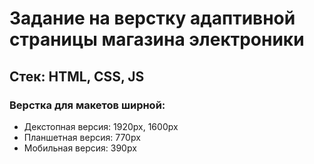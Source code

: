 # Задание на верстку адаптивной страницы магазина электроники
## Стек: HTML, CSS, JS
### Верстка для макетов ширной:
   - Декстопная версия: 1920px, 1600px
   - Планшетная версия: 770px
   - Мобильная версия: 390px
